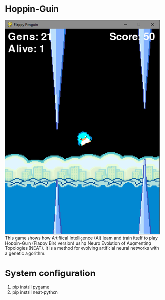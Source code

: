 # Hoppin-Guin
![](Hoppin-guin.png)
This game shows how Artifiical Intelligence (AI) learn and train itself to play Hoppin-Guin (Flappy Bird version) using Neuro Evolution of Augmenting Topologies (NEAT). It is a method for evolving artificial neural networks with a genetic algorithm.
# System configuration
1. pip install pygame
2. pip install neat-python
